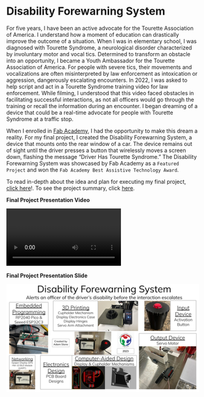 # Disability Forewarning System

For five years, I have been an active advocate for the Tourette Association of America. I understand how a moment of education can drastically improve the outcome of a situation. When I was in elementary school, I was diagnosed with Tourette Syndrome, a neurological disorder characterized by involuntary motor and vocal tics. Determined to transform an obstacle into an opportunity, I became a Youth Ambassador for the Tourette Association of America. For people with severe tics, their movements and vocalizations are often misinterpreted by law enforcement as intoxication or aggression, dangerously escalating encounters. In 2022, I was asked to help script and act in a Tourette Syndrome training video for law enforcement. While filming, I understood that this video faced obstacles in facilitating successful interactions, as not all officers would go through the training or recall the information during an encounter. I began dreaming of a device that could be a real-time advocate for people with Tourette Syndrome at a traffic stop.


When I enrolled in [Fab Academy](../fab-academy/index.md), I had the opportunity to make this dream a reality. For my final project, I created the Disability Forewarning System, a device that mounts onto the rear window of a car. The device remains out of sight until the driver presses a button that wirelessly moves a screen down, flashing the message “Driver Has Tourette Syndrome.” The Disability Forewarning System was showcased by Fab Academy as a `Featured Project` and won the `Fab Academy Best Assistive Technology Award`.

To read in-depth about the idea and plan for executing my final project, [click here](./final-project-planning.md)!. To see the project summary, click [here](./project-requirements.md).

**Final Project Presentation Video**

<video src="../../../assets/images/stem/disability-forewarning-system/final-project.mp4" controls="controls" style="max-width: 730px;">
</video>

**Final Project Presentation Slide**

![Final Project Slide](../../assets/images/stem/disability-forewarning-system/final-project-slide.png)